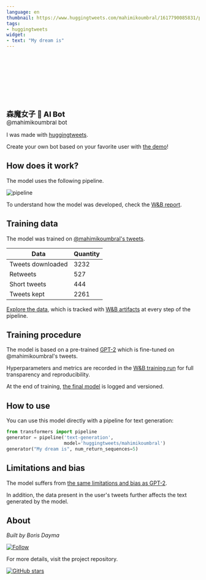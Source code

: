 ```yaml
---
language: en
thumbnail: https://www.huggingtweets.com/mahimikoumbral/1617790085831/predictions.png
tags:
- huggingtweets
widget:
- text: "My dream is"
---
```


<div>
<div style="width: 132px; height:132px; border-radius: 50%; background-size: cover; background-image: url('https://pbs.twimg.com/profile_images/1365663213384306689/z56qfuub_400x400.jpg')">
</div>
<div style="margin-top: 8px; font-size: 19px; font-weight: 800">森魔女子 🤖 AI Bot </div>
<div style="font-size: 15px">@mahimikoumbral bot</div>
</div>

I was made with [huggingtweets](https://github.com/borisdayma/huggingtweets).

Create your own bot based on your favorite user with [the demo](https://colab.research.google.com/github/borisdayma/huggingtweets/blob/master/huggingtweets-demo.ipynb)!

## How does it work?

The model uses the following pipeline.

![pipeline](https://github.com/borisdayma/huggingtweets/blob/master/img/pipeline.png?raw=true)

To understand how the model was developed, check the [W&B report](https://wandb.ai/wandb/huggingtweets/reports/HuggingTweets-Train-a-Model-to-Generate-Tweets--VmlldzoxMTY5MjI).

## Training data

The model was trained on [@mahimikoumbral's tweets](https://twitter.com/mahimikoumbral).

| Data | Quantity |
| --- | --- |
| Tweets downloaded | 3232 |
| Retweets | 527 |
| Short tweets | 444 |
| Tweets kept | 2261 |

[Explore the data](https://wandb.ai/wandb/huggingtweets/runs/1nu7xouj/artifacts), which is tracked with [W&B artifacts](https://docs.wandb.com/artifacts) at every step of the pipeline.

## Training procedure

The model is based on a pre-trained [GPT-2](https://huggingface.co/gpt2) which is fine-tuned on @mahimikoumbral's tweets.

Hyperparameters and metrics are recorded in the [W&B training run](https://wandb.ai/wandb/huggingtweets/runs/26ebz9gx) for full transparency and reproducibility.

At the end of training, [the final model](https://wandb.ai/wandb/huggingtweets/runs/26ebz9gx/artifacts) is logged and versioned.

## How to use

You can use this model directly with a pipeline for text generation:

```python
from transformers import pipeline
generator = pipeline('text-generation',
                     model='huggingtweets/mahimikoumbral')
generator("My dream is", num_return_sequences=5)
```

## Limitations and bias

The model suffers from [the same limitations and bias as GPT-2](https://huggingface.co/gpt2#limitations-and-bias).

In addition, the data present in the user's tweets further affects the text generated by the model.

## About

*Built by Boris Dayma*

[![Follow](https://img.shields.io/twitter/follow/borisdayma?style=social)](https://twitter.com/intent/follow?screen_name=borisdayma)

For more details, visit the project repository.

[![GitHub stars](https://img.shields.io/github/stars/borisdayma/huggingtweets?style=social)](https://github.com/borisdayma/huggingtweets)
